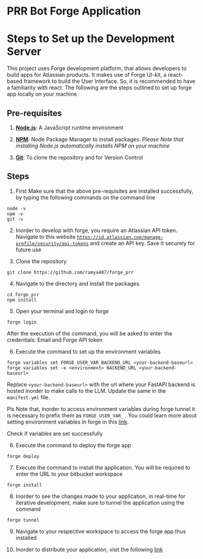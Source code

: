 # PRR Bot Forge Application

# Steps to Set up the Development Server

This project uses Forge development platform, that allows developers to build apps for Atlassian products. It makes use of Forge UI-kit, a react-based framework to build the User Interface. So, it is recommended to have a familiarity with react. The following are the steps outlined to set up forge app locally on your machine

## Pre-requisites

1. [**Node.js**](https://nodejs.org/en/download): A JavaScript runtime environment

2. [**NPM**](https://www.npmjs.com/): Node Package Manager to install packages. *Please Note that installing Node.js automatically installs NPM on your machine*

3. [**Git**](https://git-scm.com/downloads): To clone the repository and for Version Control

## Steps

1. First Make sure that the above pre-requisites are installed successfully, by typing the following commands on the command line

```shell
node -v
npm -v
git -v
```

2. Inorder to develop with forge, you require an Atlassian API token. Navigate to this website [```https://id.atlassian.com/manage-profile/security/api-tokens```](https://id.atlassian.com/manage-profile/security/api-tokens) and create an API key. Save it securely for future use

3. Clone the repository

```shell
git clone https://github.com/ramya487/forge_prr
```

4. Navigate to the directory and install the packages

```shell
cd forge_prr
npm install
```

5. Open your terminal and login to forge

```shell
forge login
```
After the execution of the command, you will be asked to enter the credentials: Email and Forge API token

6. Execute the command to set up the environment variables

```shell
forge variables set FORGE_USER_VAR_BACKEND_URL <your-backend-baseurl>
forge variables set -e <environment> BACKEND_URL <your-backend-baseurl>
```
Replace ```<your-backend-baseurl>``` with the url where your FastAPI backend is hosted inorder to make calls to the LLM. Update the same in the ```manifest.yml``` file.

Pls Note that, inorder to access environment variables during forge tunnel it is necessary to prefix them as ```FORGE_USER_VAR_``` . You could learn more about setting environment variables in forge in this [link](https://developer.atlassian.com/platform/forge/environments-and-versions/).

Check if variables are set successfully

6. Execute the command to deploy the forge app

```shell
forge deploy
```

7. Execute the command to install the application. You will be required to enter the URL to your bitbucket workspace

```shell
forge install
```
8. Inorder to see the changes made to your application, in real-time for iterative development, make sure to tunnel the application using the command

```shell
forge tunnel
```

9. Navigate to your respective workspace to access the forge app thus installed

10. Inorder to distribute your application, visit the following [link](https://developer.atlassian.com/platform/forge/distribute-your-apps/)